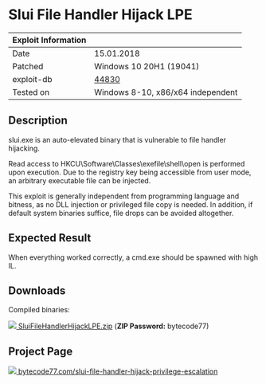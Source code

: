 # Slui File Handler Hijack LPE

| Exploit Information |                                   |
|:------------------- |:--------------------------------- |
| Date                | 15.01.2018                        |
| Patched             | Windows 10 20H1 (19041)           |
| exploit-db          | [44830](https://www.exploit-db.com/exploits/44830/) |
| Tested on           | Windows 8-10, x86/x64 independent |

## Description

slui.exe is an auto-elevated binary that is vulnerable to file handler hijacking.

Read access to HKCU\Software\Classes\exefile\shell\open is performed upon execution. Due to the registry key being accessible from user mode, an arbitrary executable file can be injected.

This exploit is generally independent from programming language and bitness, as no DLL injection or privileged file copy is needed. In addition, if default system binaries suffice, file drops can be avoided altogether.

## Expected Result

When everything worked correctly, a cmd.exe should be spawned with high IL.

## Downloads

Compiled binaries:

[![](http://bytecode77.com/public/fileicons/zip.png) SluiFileHandlerHijackLPE.zip](https://bytecode77.com/downloads/SluiFileHandlerHijackLPE.zip)
(**ZIP Password:** bytecode77)

## Project Page

[![](https://bytecode77.com/public/favicon16.png) bytecode77.com/slui-file-handler-hijack-privilege-escalation](https://bytecode77.com/slui-file-handler-hijack-privilege-escalation)
